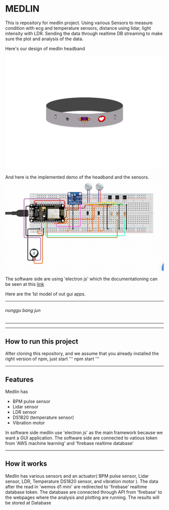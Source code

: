 # MEDLIN

This is repository for medlin project. Using various Sensors to measure condition with ecg and temperature sensors, distance using lidar, light intensity with LDR. Sending the data through realtime DB streaming to make sure the plot and analysis of the data.

Here's our design of medlin headband

![alt text](./src/medlin.png)

And here is the implemented demo of the headband and the sensors.
![routing](./src/routing.jpg)

The software side are using 'electron js' which the documentationing can be seen at this [link](https://electronjs.org/docs/all)

Here are the 1st model of out gui apps.
***
###### nunggu bang jun
***
***
## How to run this project

After cloning this repository, and we assume that you already installed the right version of npm, just start
'''
npm start 
'''
***
## Features

Medlin has
* BPM pulse sensor
* Lidar sensor
* LDR sensor
* DS1820 (temperature sensor)
* Vibration motor

In software side medlin use 'electron js' as the main framework because we want a GUI application. The software side are connected to vatious token from 'AWS machine learning' and  'firebase realtime database' 
***
## How it works

Medlin has various sensors and an actuator( BPM pulse sensor, Lidar sensor, LDR, Temperature DS1820 sensor, and vibration motor ). The data after the read in 'wemos d1 mini' are redirected to 'firebase' realtime database token. The database are connected through API from 'firebase' to the webpages where the analysis and plotting are running. The results will be stored at Database 
